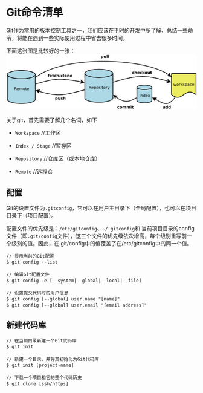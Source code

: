 # Git命令清单

Git作为常用的版本控制工具之一，我们应该在平时的开发中多了解、总结一些命令，将能在遇到一些实际使用过程中省去很多时间。

下面这张图是比较好的一张：
![](/assets/git_remote_repository_workspace.png)

关于git，首先需要了解几个名词，如下

* `Workspace`           //工作区

* `Index / Stage`       //暂存区

* `Repository`          //仓库区（或本地仓库）

* `Remote`              //远程仓

## 配置

Git的设置文件为`.gitconfig`，它可以在用户主目录下（全局配置），也可以在项目目录下（项目配置）。

配置文件的优先级是：`/etc/gitconfig`、`~/.gitconfig`和 当前项目目录的config文件（即`.git/config`文件），这三个文件的优先级依次增高，每个级别重写前一个级别的值。因此，在.git/config中的值覆盖了在/etc/gitconfig中的同一个值。

```
// 显示当前的Git配置
$ git config --list

// 编辑Git配置文件
$ git config -e [--system|--global|--local|--file]

// 设置提交代码时的用户信息
$ git config [--global] user.name "[name]"
$ git config [--global] user.email "[email address]"
```



## 新建代码库

```
// 在当前目录新建一个Git代码库
$ git init

// 新建一个目录，并将其初始化为Git代码库
$ git init [project-name]

// 下载一个项目和它的整个代码历史
$ git clone [ssh/https]
```



